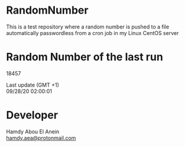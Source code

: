 # RandomNumber    
This is a test repository where a random number is pushed to a file automatically passwordless from a cron job in my Linux CentOS server    
# Random Number of the last run   
18457
      
Last update (GMT +1)    
09/28/20 02:00:01
# Developer    
Hamdy Abou El Anein   
hamdy.aea@protonmail.com
